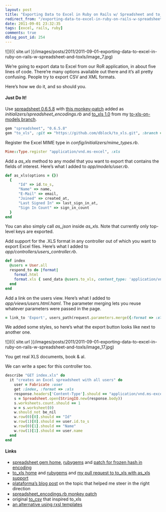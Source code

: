 ```yaml
---
layout: post
title: "Exporting Data to Excel in Ruby on Rails w/ Spreadsheet and to_xls"
redirect_from: "/exporting-data-to-excel-in-ruby-on-rails-w-spreadsheet-and-toxls/"
date: 2011-09-01 23:32:35
tags: [excel, rails, ruby]
comments: true
dblog_post_id: 254
---
```

![]({{ site.url }}/images/posts/2011/2011-09-01-exporting-data-to-excel-in-ruby-on-rails-w-spreadsheet-and-toxls/image_7.jpg)

We’re going to export data to Excel from our RoR application, in about five lines of code. There’re many options available out there and it’s all pretty confusing. People try to export CSV and XML formats.

Here’s how we do it, and so should you.

#### Just Do It!

Use [spreadsheet 0.6.5.8](https://rubygems.org/gems/spreadsheet) with [this monkey-patch](https://gist.github.com/1187549) added as _initializers/spreadsheet_encodings.rb_ and [to_xls 1.0](https://rubygems.org/gems/to_xls) from my [to-xls-on-models branch](https://github.com/dblock/to_xls/tree/to-xls-on-models).

```ruby
gem "spreadsheet", "0.6.5.8"
gem "to_xls", :git => "https://github.com/dblock/to_xls.git", :branch => "to-xls-on-models"
```

Register the Excel MIME type in _config/initializers/mime_types.rb_.

```ruby
Mime::Type.register "application/vnd.ms-excel", :xls
```

Add a _as_xls_ method to any model that you want to export that contains the fields of interest. Here’s what I added to _app/models/user.rb_.

```ruby
def as_xls(options = {})
  {
      "Id" => id.to_s,
      "Name" => name,
      "E-Mail" => email,
      "Joined" => created_at,
      "Last Signed In" => last_sign_in_at,
      "Sign In Count" => sign_in_count
  }
end
```

You can also simply call _as_json_ inside _as_xls_. Note that currently only top-level keys are exported.

Add support for the .XLS format in any controller out of which you want to export Excel files. Here’s what I added to _app/controllers/users_controller.rb_.

```ruby
def index
  @users = User.all
  respond_to do |format|
    format.html
    format.xls { send_data @users.to_xls, content_type: 'application/vnd.ms-excel', filename: 'users.xls' }
  end
end
```

Add a link on the users view. Here’s what I added to _app/views/users.html.haml_. The parameter merging lets you reuse whatever parameters were passed in the page.

```ruby
= link_to 'Export', users_path(request.parameters.merge({:format => :xls}))
```

We added some styles, so here’s what the export button looks like next to another one.

![]({{ site.url }}/images/posts/2011/2011-09-01-exporting-data-to-excel-in-ruby-on-rails-w-spreadsheet-and-toxls/image_17.jpg)

You get real XLS documents, book & al.

We can write a spec for this controller too.

```ruby
describe "GET index.xls" do
  it "creates an Excel spreadsheet with all users" do
    user = Fabricate :user
    get :index, :format => :xls
    response.headers['Content-Type'].should == "application/vnd.ms-excel"
    s = Spreadsheet.open(StringIO.new(response.body))
    s.worksheets.count.should == 1
    w = s.worksheet(0)
    w.should_not be_nil
    w.row(0)[0].should == "Id"
    w.row(1)[0].should == user.id.to_s
    w.row(0)[1].should == "Name"
    w.row(1)[1].should == user.name
  end
end
```

#### Links

- [spreadsheet gem home](http://spreadsheet.ch/), [rubygems](https://rubygems.org/gems/spreadsheet) and [patch for frozen hash in encoding](http://groups.google.com/group/rubyspreadsheet/browse_frm/thread/29debd680f45fd6)
- [to_xls home](http://github.com/splendeo/to_xls) and [rubygems](https://rubygems.org/gems/to_xls) and [my pull request to to_xls with as_xls support](https://github.com/splendeo/to_xls/pull/2)
- [plataforma’s blog post](http://blog.plataformatec.com.br/2009/09/exporting-data-to-csv-and-excel-in-your-rails-app/) on the topic that helped me steer in the right direction
- [spreadsheet_encodings.rb monkey patch](https://gist.github.com/1187549)
- original [to_csv](https://github.com/arydjmal/to_csv) that inspired to_xls
- [an alternative using rxsl templates](https://github.com/10to1/spreadsheet_on_rails)
